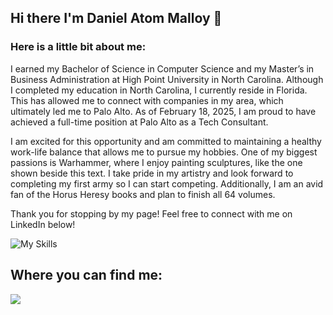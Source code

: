 ## Hi there I'm Daniel Atom Malloy 👋

### Here is a little bit about me:
I earned my Bachelor of Science in Computer Science and my Master’s in Business Administration at High Point University in North Carolina. Although I completed my education in North Carolina, I currently reside in Florida. This has allowed me to connect with companies in my area, which ultimately led me to Palo Alto. As of February 18, 2025, I am proud to have achieved a full-time position at Palo Alto as a Tech Consultant.

I am excited for this opportunity and am committed to maintaining a healthy work-life balance that allows me to pursue my hobbies. One of my biggest passions is Warhammer, where I enjoy painting sculptures, like the one shown beside this text. I take pride in my artistry and look forward to completing my first army so I can start competing. Additionally, I am an avid fan of the Horus Heresy books and plan to finish all 64 volumes.

Thank you for stopping by my page! Feel free to connect with me on LinkedIn below!

![My Skills](https://skillicons.dev/icons?i=java,)

## Where you can find me:
<a href= "[https://www.linkedin.com/in/daniel](https://www.linkedin.com/in/danielmalloy02/)" /> <img src = "https://img.shields.io/badge/linkedin-%230077B5.svg?style=for-the-badge&logo=linkedin&logoColor=white" /> 

<!--
**CzarSkittleZ/CzarSkittleZ** is a ✨ _special_ ✨ repository because its `README.md` (this file) appears on your GitHub profile.

Here are some ideas to get you started:

- 🔭 I’m currently working on ...
- 🌱 I’m currently learning ...
- 👯 I’m looking to collaborate on ...
- 🤔 I’m looking for help with ...
- 💬 Ask me about ...
- 📫 How to reach me: ...
- 😄 Pronouns: ...
- ⚡ Fun fact: ...
-->
